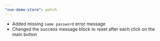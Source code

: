 ```yaml
---
"vue-demo-store": patch
---
```


- Added missing `same password` error message
- Changed the success message block to reset after each click on the main button
